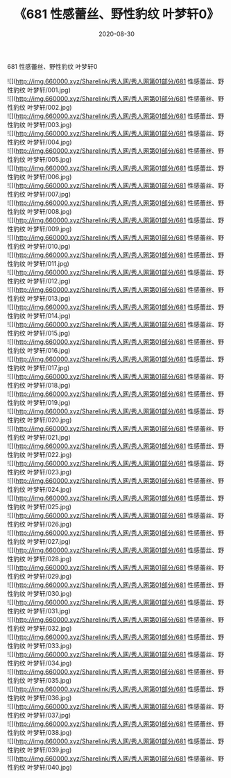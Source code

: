 ﻿---
layout: post
title:  《681 性感蕾丝、野性豹纹 叶梦轩0》
date:   2020-08-30
img: http://img.660000.xyz/Sharelink/秀人网/秀人网第01部分/681 性感蕾丝、野性豹纹 叶梦轩0/000.jpg
categories: [美女, 清纯, 唯美]
---

681 性感蕾丝、野性豹纹 叶梦轩0

  ![](http://img.660000.xyz/Sharelink/秀人网/秀人网第01部分/681 性感蕾丝、野性豹纹 叶梦轩/001.jpg) <br> ![](http://img.660000.xyz/Sharelink/秀人网/秀人网第01部分/681 性感蕾丝、野性豹纹 叶梦轩/002.jpg) <br> ![](http://img.660000.xyz/Sharelink/秀人网/秀人网第01部分/681 性感蕾丝、野性豹纹 叶梦轩/003.jpg) <br> ![](http://img.660000.xyz/Sharelink/秀人网/秀人网第01部分/681 性感蕾丝、野性豹纹 叶梦轩/004.jpg) <br> ![](http://img.660000.xyz/Sharelink/秀人网/秀人网第01部分/681 性感蕾丝、野性豹纹 叶梦轩/005.jpg) <br> ![](http://img.660000.xyz/Sharelink/秀人网/秀人网第01部分/681 性感蕾丝、野性豹纹 叶梦轩/006.jpg) <br> ![](http://img.660000.xyz/Sharelink/秀人网/秀人网第01部分/681 性感蕾丝、野性豹纹 叶梦轩/007.jpg) <br> ![](http://img.660000.xyz/Sharelink/秀人网/秀人网第01部分/681 性感蕾丝、野性豹纹 叶梦轩/008.jpg) <br> ![](http://img.660000.xyz/Sharelink/秀人网/秀人网第01部分/681 性感蕾丝、野性豹纹 叶梦轩/009.jpg) <br> ![](http://img.660000.xyz/Sharelink/秀人网/秀人网第01部分/681 性感蕾丝、野性豹纹 叶梦轩/010.jpg) <br> ![](http://img.660000.xyz/Sharelink/秀人网/秀人网第01部分/681 性感蕾丝、野性豹纹 叶梦轩/011.jpg) <br> ![](http://img.660000.xyz/Sharelink/秀人网/秀人网第01部分/681 性感蕾丝、野性豹纹 叶梦轩/012.jpg) <br> ![](http://img.660000.xyz/Sharelink/秀人网/秀人网第01部分/681 性感蕾丝、野性豹纹 叶梦轩/013.jpg) <br> ![](http://img.660000.xyz/Sharelink/秀人网/秀人网第01部分/681 性感蕾丝、野性豹纹 叶梦轩/014.jpg) <br> ![](http://img.660000.xyz/Sharelink/秀人网/秀人网第01部分/681 性感蕾丝、野性豹纹 叶梦轩/015.jpg) <br> ![](http://img.660000.xyz/Sharelink/秀人网/秀人网第01部分/681 性感蕾丝、野性豹纹 叶梦轩/016.jpg) <br> ![](http://img.660000.xyz/Sharelink/秀人网/秀人网第01部分/681 性感蕾丝、野性豹纹 叶梦轩/017.jpg) <br> ![](http://img.660000.xyz/Sharelink/秀人网/秀人网第01部分/681 性感蕾丝、野性豹纹 叶梦轩/018.jpg) <br> ![](http://img.660000.xyz/Sharelink/秀人网/秀人网第01部分/681 性感蕾丝、野性豹纹 叶梦轩/019.jpg) <br> ![](http://img.660000.xyz/Sharelink/秀人网/秀人网第01部分/681 性感蕾丝、野性豹纹 叶梦轩/020.jpg) <br> ![](http://img.660000.xyz/Sharelink/秀人网/秀人网第01部分/681 性感蕾丝、野性豹纹 叶梦轩/021.jpg) <br> ![](http://img.660000.xyz/Sharelink/秀人网/秀人网第01部分/681 性感蕾丝、野性豹纹 叶梦轩/022.jpg) <br> ![](http://img.660000.xyz/Sharelink/秀人网/秀人网第01部分/681 性感蕾丝、野性豹纹 叶梦轩/023.jpg) <br> ![](http://img.660000.xyz/Sharelink/秀人网/秀人网第01部分/681 性感蕾丝、野性豹纹 叶梦轩/024.jpg) <br> ![](http://img.660000.xyz/Sharelink/秀人网/秀人网第01部分/681 性感蕾丝、野性豹纹 叶梦轩/025.jpg) <br> ![](http://img.660000.xyz/Sharelink/秀人网/秀人网第01部分/681 性感蕾丝、野性豹纹 叶梦轩/026.jpg) <br> ![](http://img.660000.xyz/Sharelink/秀人网/秀人网第01部分/681 性感蕾丝、野性豹纹 叶梦轩/027.jpg) <br> ![](http://img.660000.xyz/Sharelink/秀人网/秀人网第01部分/681 性感蕾丝、野性豹纹 叶梦轩/028.jpg) <br> ![](http://img.660000.xyz/Sharelink/秀人网/秀人网第01部分/681 性感蕾丝、野性豹纹 叶梦轩/029.jpg) <br> ![](http://img.660000.xyz/Sharelink/秀人网/秀人网第01部分/681 性感蕾丝、野性豹纹 叶梦轩/030.jpg) <br> ![](http://img.660000.xyz/Sharelink/秀人网/秀人网第01部分/681 性感蕾丝、野性豹纹 叶梦轩/031.jpg) <br> ![](http://img.660000.xyz/Sharelink/秀人网/秀人网第01部分/681 性感蕾丝、野性豹纹 叶梦轩/032.jpg) <br> ![](http://img.660000.xyz/Sharelink/秀人网/秀人网第01部分/681 性感蕾丝、野性豹纹 叶梦轩/033.jpg) <br> ![](http://img.660000.xyz/Sharelink/秀人网/秀人网第01部分/681 性感蕾丝、野性豹纹 叶梦轩/034.jpg) <br> ![](http://img.660000.xyz/Sharelink/秀人网/秀人网第01部分/681 性感蕾丝、野性豹纹 叶梦轩/035.jpg) <br> ![](http://img.660000.xyz/Sharelink/秀人网/秀人网第01部分/681 性感蕾丝、野性豹纹 叶梦轩/036.jpg) <br> ![](http://img.660000.xyz/Sharelink/秀人网/秀人网第01部分/681 性感蕾丝、野性豹纹 叶梦轩/037.jpg) <br> ![](http://img.660000.xyz/Sharelink/秀人网/秀人网第01部分/681 性感蕾丝、野性豹纹 叶梦轩/038.jpg) <br> ![](http://img.660000.xyz/Sharelink/秀人网/秀人网第01部分/681 性感蕾丝、野性豹纹 叶梦轩/039.jpg) <br> ![](http://img.660000.xyz/Sharelink/秀人网/秀人网第01部分/681 性感蕾丝、野性豹纹 叶梦轩/040.jpg) <br>
